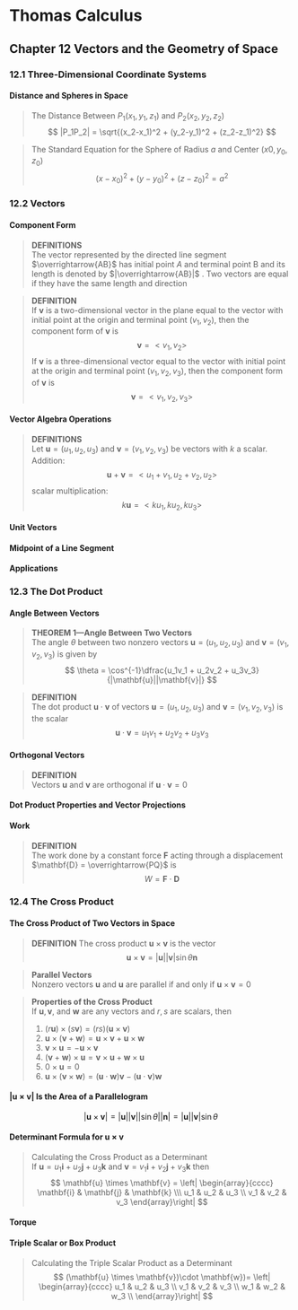 # Thomas Calculus
## Chapter 12 Vectors and the Geometry of Space
### 12.1 Three-Dimensional Coordinate Systems
#### Distance and Spheres in Space
>The Distance Between $P_1(x_1,y_1,z_1)$ and $P_2(x_2,y_2,z_2)$  
>$$
>|P_1P_2| = \sqrt{(x_2-x_1)^2 + (y_2-y_1)^2 + (z_2-z_1)^2}
>$$

>The Standard Equation for the Sphere of Radius $a$ and Center $(x0, y_0, z_0)$
>$$
>(x-x_0)^2 + (y-y_0)^2 + (z-z_0)^2 = a^2
>$$
### 12.2 Vectors
#### Component Form
>**DEFINITIONS**   
The vector represented by the directed line segment $\overrightarrow{AB}$ has initial point $A$ and terminal point B and its length is denoted by $|\overrightarrow{AB}|$ . Two vectors are equal if they have the same length and direction

>**DEFINITION**   
If $\mathbf{v}$ is a two-dimensional vector in the plane equal to the vector with initial point at the origin and terminal point $(v_1 , v_2)$, then the component form of $\mathbf{v}$ is
>$$
>\mathbf{v} = <v_1,v_2>
>$$
>If $\mathbf{v}$ is a three-dimensional vector equal to the vector with initial point at the origin and terminal point $(v_1 ,v_2,v_3)$, then the component form of $\mathbf{v}$ is
>$$
>\mathbf{v} = <v_1,v_2,v_3>
>$$
#### Vector Algebra Operations
>**DEFINITIONS**   
Let $\mathbf{u} = (u_1 ,u_2,u_3)$ and $\mathbf{v} = (v_1 ,v_2,v_3)$ be vectors with $k$ a scalar.   
>Addition: 
>$$
>\mathbf{u} + \mathbf{v} = <u_1 + v_1,u_2 +v_2,u_2>
>$$
>scalar multiplication: 
>$$
>k\mathbf{u}= <ku_1,ku_2,ku_3>
>$$
#### Unit Vectors
#### Midpoint of a Line Segment
#### Applications
### 12.3 The Dot Product
#### Angle Between Vectors
>**THEOREM 1—Angle Between Two Vectors**  
The angle $\theta$ between two nonzero vectors $\mathbf{u} = (u_1 ,u_2,u_3)$ and $\mathbf{v} = (v_1 ,v_2,v_3)$ is given by
>$$
>\theta = \cos^{-1}\dfrac{u_1v_1 + u_2v_2 + u_3v_3}{|\mathbf{u}||\mathbf{v}|}
>$$

>**DEFINITION**   
The dot product $\mathbf{u}\cdot\mathbf{v}$ of vectors $\mathbf{u} = (u_1 ,u_2,u_3)$ and $\mathbf{v} = (v_1 ,v_2,v_3)$ is the scalar  
>$$
>\mathbf{u}\cdot\mathbf{v}= u_1v_1 + u_2v_2 + u_3v_3
>$$
#### Orthogonal Vectors
>**DEFINITION**   
Vectors $\mathbf{u}$ and $\mathbf{v}$ are orthogonal if $\mathbf{u}\cdot\mathbf{v} = 0$
#### Dot Product Properties and Vector Projections
#### Work
>**DEFINITION**   
The work done by a constant force $\mathbf{F}$ acting through a displacement $\mathbf{D} = \overrightarrow{PQ}$ is
>$$
>W = \mathbf{F}\cdot \mathbf{D}
>$$
### 12.4 The Cross Product
#### The Cross Product of Two Vectors in Space
>**DEFINITION** The cross product $\mathbf{u}\times\mathbf{v}$ is the vector 
>$$
>\mathbf{u}\times\mathbf{v} = |\mathbf{u}||\mathbf{v}|\sin\theta \mathbf{n}
>$$ 

>**Parallel Vectors**  
Nonzero vectors $\mathbf{u}$ and $\mathbf{u}$ are parallel if and only if $\mathbf{u}\times\mathbf{v} = 0$

>**Properties of the Cross Product**  
If $\mathbf{u}, \mathbf{v},$ and $\mathbf{w}$ are any vectors and $r, s$ are scalars, then  
>1. $(r\mathbf{u}) \times (s\mathbf{v}) = (rs)(\mathbf{u}\times\mathbf{v})$ 
>2. $\mathbf{u}\times(\mathbf{v} +\mathbf{w}) = \mathbf{u}\times\mathbf{v} + \mathbf{u}\times\mathbf{w}$
>3. $\mathbf{v}\times\mathbf{u} = -\mathbf{u}\times\mathbf{v}$ 
>4. $(\mathbf{v} +\mathbf{w})\times\mathbf{u} = \mathbf{v}\times\mathbf{u} + \mathbf{w}\times\mathbf{u}$
>5. $0 \times\mathbf{u} = 0$ 
>6. $\mathbf{u} \times (\mathbf{v} \times \mathbf{w}) = (\mathbf{u} \cdot \mathbf{w})\mathbf{v} - (\mathbf{u} \cdot \mathbf{v})\mathbf{w}$  
#### $|\mathbf{u} \times \mathbf{v}|$ Is the Area of a Parallelogram
$$
|\mathbf{u} \times \mathbf{v}| = |\mathbf{u}||\mathbf{v}||\sin\theta|| \mathbf{n}| = |\mathbf{u}||\mathbf{v}|\sin\theta 
$$
#### Determinant Formula for $\mathbf{u} \times \mathbf{v}$
>Calculating the Cross Product as a Determinant  
If $\mathbf{u} = u_1\mathbf{i} +u_2\mathbf{j}+u_3\mathbf{k}$ and $\mathbf{v} = v_1\mathbf{i} +v_2\mathbf{j}+v_3\mathbf{k}$ then
>$$
>\mathbf{u} \times \mathbf{v} = \left| \begin{array}{cccc}
>    \mathbf{i}  & \mathbf{j}   & \mathbf{k} \\\
>    u_1 & u_2 & u_3 \\
>    v_1 & v_2 & v_3
>\end{array}\right|
>$$
#### Torque
#### Triple Scalar or Box Product
>Calculating the Triple Scalar Product as a Determinant  
>$$
>(\mathbf{u} \times \mathbf{v})\cdot  \mathbf{w})= \left| \begin{array}{cccc}
>    u_1 & u_2 & u_3 \\
>    v_1 & v_2 & v_3 \\
>    w_1 & w_2 & w_3 \\
>\end{array}\right|
>$$